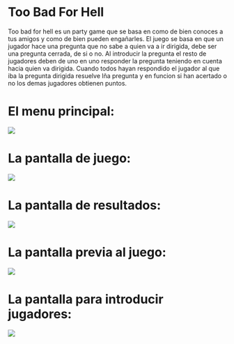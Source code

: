# Too Bad For Hell

Too bad for hell es un party game que se basa en como de bien conoces a tus amigos y como de bien pueden engañarles.
El juego se basa en que un jugador hace una pregunta que no sabe a quien va a ir dirigida, debe ser una pregunta cerrada, de si o no.
Al introducir la pregunta el resto de jugadores deben de uno en uno responder la pregunta teniendo en cuenta hacia quien va dirigida. Cuando todos hayan respondido el jugador al que iba la pregunta dirigida resuelve lña pregunta y en funcion si han acertado o no los demas jugadores obtienen puntos.

# El menu principal:
![](https://i.gyazo.com/f4975bd6ce5855b8d2873530c0a4bbb0.png)


# La pantalla de juego:
![](https://gyazo.com/0fecddd0267e9ef411b074188829b781.png)


# La pantalla de resultados:
![](https://i.gyazo.com/4cba7b6580ea4d6400e931a71a14ca40.png)


# La pantalla previa al juego:
![](https://i.gyazo.com/54b68709df6ce5c73e61cdf62f569f07.png)


# La pantalla para introducir jugadores:
![](https://i.gyazo.com/87686e89d9276c98086267a330bfd877.png)
